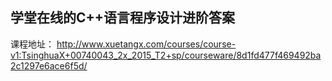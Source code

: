 
## 学堂在线的C++语言程序设计进阶答案

课程地址：
http://www.xuetangx.com/courses/course-v1:TsinghuaX+00740043_2x_2015_T2+sp/courseware/8d1fd477f469492ba2c1297e6ace6f5d/
